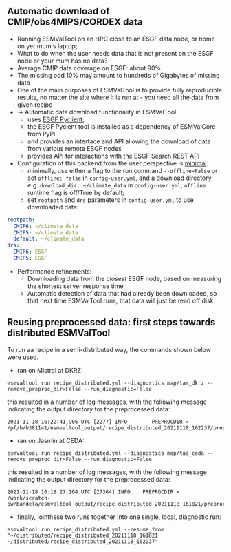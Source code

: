 ## Automatic download of CMIP/obs4MIPS/CORDEX data

- Running ESMValTool on an HPC close to an ESGF data node, or home on yer mum's laptop;
- What to do when the user needs data that is not present on the ESGF node or your mum has no data? 
- Average CMIP data coverage on ESGF: about 90% 
- The missing odd 10% may amount to hundreds of Gigabytes of missing data
- One of the main purposes of ESMValTool is to provide fully reproducible results, no matter the site where it is run at - you need all the data from given recipe
- -> Automatic data download functionality in ESMValTool:
  - uses [ESGF Pyclient](https://esgf-pyclient.readthedocs.io/en/latest/);
  - the ESGF Pyclent tool is installed as a dependency of ESMValCore from PyPi
  - and provides an interface and API allowing the download of data from various remote ESGF nodes
  - provides API for interactions with the ESGF Search [REST API](https://github.com/ESGF/esgf.github.io/wiki/ESGF_Search_REST_API)
- Configuration of this backend from the user perspective is [minimal](https://docs.esmvaltool.org/projects/esmvalcore/en/latest/quickstart/configure.html#config-esgf):
  - minimally, use either a flag to the run command `--offline=False` or set `offline: false` in `config-user.yml`, and a download directory e.g. `download_dir: ~/climate_data` in `config-user.yml`; `offline` runtime flag is off/True by default;
  - set `rootpath` and `drs` parameters in `config-user.yml` to use downloaded data:
```yaml
rootpath:
  CMIP6: ~/climate_data
  CMIP5: ~/climate_data
  default: ~/climate_data
drs:
  CMIP6: ESGF
  CMIP5: ESGF
```
- Performance refinements:
  - Downloading data from the *closest* ESGF node, based on measuring the shortest server response time
  - Automatic detection of data that had already been downloaded, so that next time ESMValTool runs, that data will just be read off disk

## Reusing preprocessed data: first steps towards distributed ESMValTool

To run aa recipe in a semi-distributed way, the commands shown below were used.

- ran on Mistral at DKRZ:
```
esmvaltool run recipe_distributed.yml --diagnostics map/tas_dkrz --remove_preproc_dir=False --run_diagnostic=False
```
  this resulted in a number of log messages, with the following message indicating the output directory for the preprocessed data:
```
2021-11-18 16:22:41,906 UTC [2277] INFO        PREPROCDIR = /pf/b/b381141/esmvaltool_output/recipe_distributed_20211118_162237/preproc
```
- ran on Jasmin at CEDA:
```
esmvaltool run recipe_distributed.yml --diagnostics map/tas_ceda --remove_preproc_dir=False --run_diagnostic=False
```
  this resulted in a number of log messages, with the following message indicating the output directory for the preprocessed data:
```
2021-11-18 16:18:27,104 UTC [27364] INFO    PREPROCDIR = /work/scratch-pw/bandela/esmvaltool_output/recipe_distributed_20211118_161821/preproc
```
- finally, jointhese two runs together into one single, local, diagnostic run:
```
esmvaltool run recipe_distributed.yml --resume_from "~/distributed/recipe_distributed_20211118_161821 ~/distributed/recipe_distributed_20211118_162237"
```
